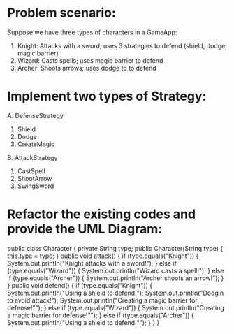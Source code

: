 # Problem scenario:

Suppose we have three types of characters in a GameApp:
1. Knight: Attacks with a sword; uses 3 strategies to defend (shield, dodge, magic barrier)
2. Wizard: Casts spells; uses magic barrier to defend
3. Archer: Shoots arrows; uses dodge to to defend
   
# Implement two types of Strategy:
A. DefenseStrategy
1. Shield
2. Dodge
3. CreateMagic

B. AttackStrategy
1. CastSpell
2. ShootArrow
3. SwingSword

# Refactor the existing codes and provide the UML Diagram:
  public class Character {
      private String type;
      public Character(String type) {
      this.type = type;
    }
  public void attack() {
      if (type.equals("Knight")) {
        System.out.println("Knight attacks with a sword!");
      } else if (type.equals("Wizard")) {
        System.out.println("Wizard casts a spell!");
      } else if (type.equals("Archer")) {
        System.out.println("Archer shoots an arrow!");
      }
    }
  public void defend() {
      if (type.equals("Knight")) {
        System.out.println("Using a shield to defend!");
        System.out.println("Dodgin to avoid attack!");
        System.out.println("Creating a magic barrier for defense!"");
      } else if (type.equals("Wizard")) {
        System.out.println("Creating a magic barrier for defense!"");
      } else if (type.equals("Archer")) {
        System.out.println("Using a shield to defend!"");
       }
     }
  }
